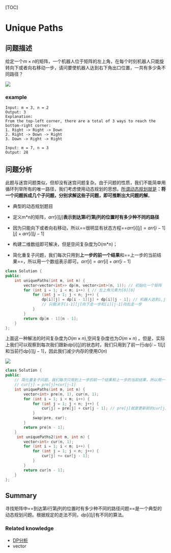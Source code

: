 [TOC]

# Unique Paths

## 问题描述

给定一个$m \times n$的矩阵，一个机器人位于矩阵的左上角，在每个时刻机器人只能旋转向下或者向右移动一步，请问要使机器人达到右下角出口位置，一共有多少条不同路径？

![](https://raw.githubusercontent.com/bovane/md_images/master/20190417131049.png)

### example

```
Input: m = 3, n = 2
Output: 3
Explanation:
From the top-left corner, there are a total of 3 ways to reach the bottom-right corner:
1. Right -> Right -> Down
2. Right -> Down -> Right
3. Down -> Right -> Right

Input: m = 7, n = 3
Output: 28
```

## 问题分析

此题与迷宫问题类似，但却没有迷宫问题复杂。由于问题的性质，我们不能简单用循环列举所有的唯一路径，我们考虑使用动态规划的思想。[所谓动态规划就是](https://www.zhihu.com/question/23995189)**：将一个问题拆成几个子问题，分别求解这些子问题，即可推断出大问题的解**。 

- 典型的动态规划题目
- 定义m*n的矩阵，$arr[i][j]$**表示到达第i行第j列的位置时有多少种不同的路径**
- 因为只能向下或者向右移动，所以==很明显有状态方程==$arr[i][j]=arr[i-1][j] + arr[i][j-1]$ 
- 构建二维数组即可解决，但是空间复杂度为O(m*n)；

- 简化重复子问题，我们每次只用到**上一步的前一个结果**和==上一步的当前结果==，所以用一个数组表示即可。$arr[i] = arr[i] + arr[i-1]$

```c++
class Solution {
public:
    int uniquePaths(int m, int n) {
        vector<vector<int>> dp(m, vector<int>(n, 1)); // 初始化一个矩阵
        for (int i = 1; i < m; i++) { // 左上角元素为[0][0]
            for (int j = 1; j < n; j++) {
                dp[i][j] = dp[i - 1][j] + dp[i][j - 1]; // 机器人达到i,j的位置
                // 只取决于[i-1][j]向下走一步和[i][j-1]向右走一步
            }
        }
        return dp[m - 1][n - 1];
    }
};
```

上面这一种解法的时间复杂度为$O(m \times n)$,空间复杂度也为$O(m \times n)$ 。但是，实际上我们可以观察到每次我们跟新$dp[i][j]$的状态时，我们只用到了前一行$dp[i-1][j]$和当前行$dp[i][j-1]$，因此我们减少内存的使用$O(n)$

![](https://raw.githubusercontent.com/bovane/md_images/master/20190417154706.png)

```c++
class Solution {
public:
    // 简化重复子问题，我们每次只用到上一步的前一个结果和上一步的当前结果，所以用一个向量表示即可。
    // cur[j] = pre[j]+cur[j-1]
    int uniquePaths(int m, int n) {
        vector<int> pre(n, 1), cur(n, 1);
        for (int i = 1; i < m; i++) {
            for (int j = 1; j < n; j++) {
                cur[j] = pre[j] + cur[j - 1]; // pre[j]就是更新前的cur[j]
            }
            swap(pre, cur);
        }
        return pre[n - 1];
    }
     int uniquePaths2(int m, int n) {
        vector<int> cur(n, 1);
        for (int i = 1; i < m; i++) {
            for (int j = 1; j < n; j++) {
                cur[j] += cur[j - 1];
            }
        }
        return cur[n - 1];
    }
};
```

## Summary

寻找矩阵中==到达第i行第j列的位置时有多少种不同的路径问题==是一个典型的动态规划问题。根据规定的走法不同，$dp[i][j]$有不同的算法。

### Related knowledge

- [DP分析](https://leetcode.windliang.cc/leetCode-62-Unique-Paths.html)
- vector

